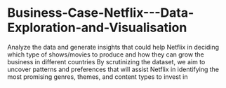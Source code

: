 # Business-Case-Netflix---Data-Exploration-and-Visualisation
Analyze the data and generate insights that could help Netflix in deciding which type of shows/movies to produce and how they can grow the business in different countries
By scrutinizing the dataset, we aim to uncover patterns and preferences that will assist Netflix in identifying the most promising genres, themes, and content types to invest in
